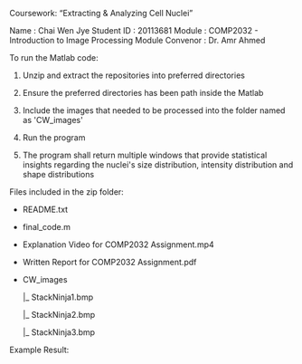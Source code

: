 
Coursework: “Extracting & Analyzing Cell Nuclei”

Name : Chai Wen Jye
Student ID : 20113681
Module : COMP2032 - Introduction to Image Processing
Module Convenor : Dr. Amr Ahmed

To run the Matlab code:

1) Unzip and extract the repositories into preferred directories

2) Ensure the preferred directories has been path inside the Matlab 

3) Include the images that needed to be processed into the folder named as 'CW_images'

4) Run the program

5) The program shall return multiple windows that provide statistical insights regarding the nuclei's size distribution, intensity distribution and shape distributions 

Files included in the zip folder:

- README.txt

- final_code.m

- Explanation Video for COMP2032 Assignment.mp4

- Written Report for COMP2032 Assignment.pdf

- CW_images

	|_ StackNinja1.bmp

	|_ StackNinja2.bmp

	|_ StackNinja3.bmp

Example Result:

